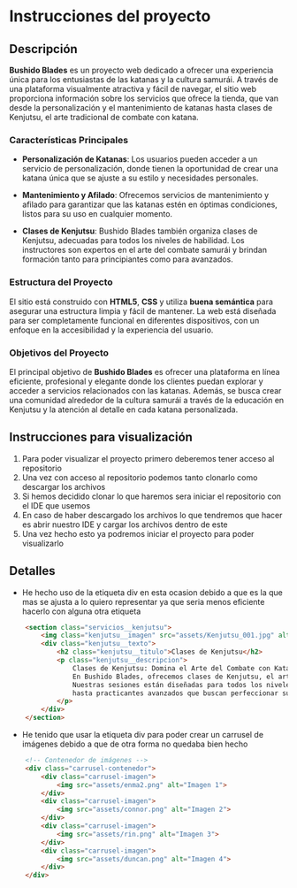 # Instrucciones del proyecto

## Descripción
**Bushido Blades** es un proyecto web dedicado a ofrecer una experiencia única para los entusiastas de las katanas y la cultura samurái. 
A través de una plataforma visualmente atractiva y fácil de navegar, el sitio web proporciona información sobre los servicios que ofrece la tienda, 
que van desde la personalización y el mantenimiento de katanas hasta clases de Kenjutsu, el arte tradicional de combate con katana.

### Características Principales

- **Personalización de Katanas**: Los usuarios pueden acceder a un servicio de personalización, donde tienen la oportunidad de crear una katana única que se ajuste a su estilo y necesidades personales.

- **Mantenimiento y Afilado**: Ofrecemos servicios de mantenimiento y afilado para garantizar que las katanas estén en óptimas condiciones, listos para su uso en cualquier momento.

- **Clases de Kenjutsu**: Bushido Blades también organiza clases de Kenjutsu, adecuadas para todos los niveles de habilidad. 
Los instructores son expertos en el arte del combate samurái y brindan formación tanto para principiantes como para avanzados.

### Estructura del Proyecto

El sitio está construido con **HTML5**, **CSS** y utiliza **buena semántica** para asegurar una estructura limpia y fácil de mantener. La web está diseñada para ser completamente funcional en diferentes dispositivos, con un enfoque en la accesibilidad y la experiencia del usuario.

### Objetivos del Proyecto

El principal objetivo de **Bushido Blades** es ofrecer una plataforma en línea eficiente, profesional y elegante donde los clientes puedan explorar y acceder a servicios relacionados con las katanas. Además, se busca crear una comunidad alrededor de la cultura samurái a través de la educación en Kenjutsu y la atención al detalle en cada katana personalizada.

## Instrucciones para visualización

1. Para poder visualizar el proyecto primero deberemos tener acceso al repositorio
2. Una vez con acceso al repositorio podemos tanto clonarlo como descargar los archivos
3. Si hemos decidido clonar lo que haremos sera iniciar el repositorio con el IDE que usemos
4. En caso de haber descargado los archivos lo que tendremos que hacer es abrir nuestro IDE y cargar los archivos dentro de este
5. Una vez hecho esto ya podremos iniciar el proyecto para poder visualizarlo

## Detalles

- He hecho uso de la etiqueta div en esta ocasion debido 
a que es la que mas se ajusta a lo quiero representar 
ya que seria menos eficiente hacerlo con alguna otra etiqueta

```html
    <section class="servicios__kenjutsu">
        <img class="kenjutsu__imagen" src="assets/Kenjutsu_001.jpg" alt="Clases de Kenjutsu">
        <div class="kenjutsu__texto">
            <h2 class="kenjutsu__titulo">Clases de Kenjutsu</h2>
            <p class="kenjutsu__descripcion">
                Clases de Kenjutsu: Domina el Arte del Combate con Katana
                En Bushido Blades, ofrecemos clases de Kenjutsu, el arte tradicional del combate con katana, impartidas por maestros experimentados.
                Nuestras sesiones están diseñadas para todos los niveles, desde principiantes que desean aprender los fundamentos
                hasta practicantes avanzados que buscan perfeccionar su técnica.
            </p>
        </div>
    </section>
```

- He tenido que usar la etiqueta div para poder crear un carrusel de imágenes debido a que de otra forma no quedaba bien hecho

```html
    <!-- Contenedor de imágenes -->
    <div class="carrusel-contenedor">
        <div class="carrusel-imagen">
            <img src="assets/enma2.png" alt="Imagen 1">
        </div>
        <div class="carrusel-imagen">
            <img src="assets/connor.png" alt="Imagen 2">
        </div>
        <div class="carrusel-imagen">
            <img src="assets/rin.png" alt="Imagen 3">
        </div>
        <div class="carrusel-imagen">
            <img src="assets/duncan.png" alt="Imagen 4">
        </div>
    </div>
```